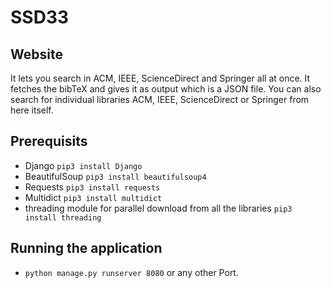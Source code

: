 # SSD33

## Website
It lets you search in ACM, IEEE, ScienceDirect and Springer all at once. It fetches the bibTeX and gives it as output which is a JSON file.
You can also search for individual libraries ACM, IEEE, ScienceDirect or Springer from here itself.

## Prerequisits
* Django ``pip3 install Django``
* BeautifulSoup ``pip3 install beautifulsoup4``
* Requests ``pip3 install requests``
* Multidict ``pip3 install multidict``
* threading module for parallel download from all the libraries ``pip3 install threading``

## Running the application
* ``python manage.py runserver 8080`` or any other Port.
